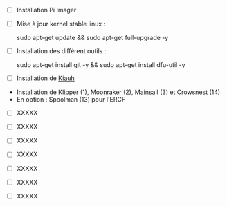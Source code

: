 - [ ] Installation Pi Imager

- [ ] Mise à jour kernel stable linux : 
    
	sudo apt-get update && sudo apt-get full-upgrade -y

- [ ] Installation des différent outils :

    sudo apt-get install git -y && sudo apt-get install dfu-util -y

- [ ] Installation de [Kiauh](https://github.com/dw-0/kiauh)
* Installation de Klipper (1), Moonraker (2), Mainsail (3) et Crowsnest (14)
* En option : Spoolman (13) pour l'ERCF


- [ ] XXXXX

- [ ] XXXXX

- [ ] XXXXX

- [ ] XXXXX

- [ ] XXXXX

- [ ] XXXXX

- [ ] XXXXX

